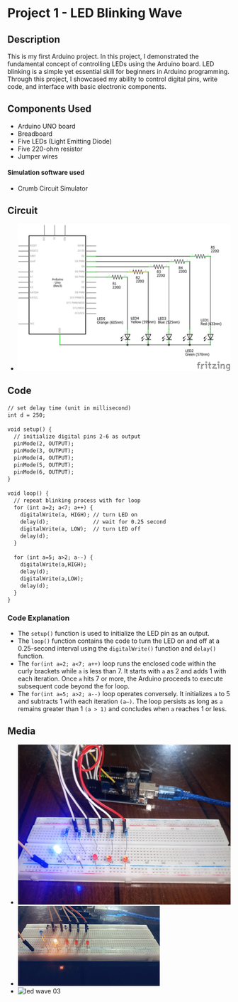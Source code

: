 # Project 1 - LED Blinking Wave

## Description

This is my first Arduino project. In this project, I demonstrated the fundamental concept of controlling LEDs using the Arduino board. LED blinking is a simple yet essential skill for beginners in Arduino programming. Through this project, I showcased my ability to control digital pins, write code, and interface with basic electronic components.

## Components Used
- Arduino UNO board
- Breadboard
- Five LEDs (Light Emitting Diode)
- Five 220-ohm resistor
- Jumper wires

#### Simulation software used
- Crumb Circuit Simulator

## Circuit
- ![Circuit Diagram](circuit/led_wave.jpg)

## Code

```arduino
// set delay time (unit in millisecond)
int d = 250;

void setup() {
  // initialize digital pins 2-6 as output
  pinMode(2, OUTPUT);
  pinMode(3, OUTPUT);
  pinMode(4, OUTPUT);
  pinMode(5, OUTPUT);
  pinMode(6, OUTPUT);
}

void loop() {
  // repeat blinking process with for loop
  for (int a=2; a<7; a++) {
    digitalWrite(a, HIGH); // turn LED on
    delay(d);              // wait for 0.25 second
    digitalWrite(a, LOW);  // turn LED off
    delay(d);
  }

  for (int a=5; a>2; a--) {
    digitalWrite(a,HIGH);
    delay(d);
    digitalWrite(a,LOW);
    delay(d);
  }
}
```
### Code Explanation
- The `setup()` function is used to initialize the LED pin as an output.
- The `loop()` function contains the code to turn the LED on and off at a 0.25-second interval using the `digitalWrite()` function and `delay()` function.
- The `for(int a=2; a<7; a++)` loop runs the enclosed code within the curly brackets while `a` is less than 7. It starts with `a` as 2 and adds 1 with each iteration. Once `a` hits 7 or more, the Arduino proceeds to execute subsequent code beyond the for loop.
- The `for(int a=5; a>2; a--)` loop operates conversely. It initializes `a` to 5 and subtracts 1 with each iteration `(a–)`. The loop persists as long as `a` remains greater than 1 `(a > 1)` and concludes when `a` reaches 1 or less.

## Media
- ![led wave 01](media/led_wave01.jpg)
- ![led wave 02](media/led_wave02.gif)
- ![led wave 03](media/led_wave03.gif)
